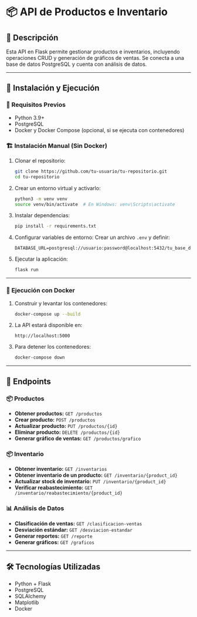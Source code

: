 # 📦 API de Productos e Inventario

## 📖 Descripción
Esta API en Flask permite gestionar productos e inventarios, incluyendo operaciones CRUD y generación de gráficos de ventas. Se conecta a una base de datos PostgreSQL y cuenta con análisis de datos.

---

## 🚀 Instalación y Ejecución

### 🔹 Requisitos Previos
- Python 3.9+
- PostgreSQL
- Docker y Docker Compose (opcional, si se ejecuta con contenedores)

### 🏗️ Instalación Manual (Sin Docker)

1. Clonar el repositorio:
   ```bash
   git clone https://github.com/tu-usuario/tu-repositorio.git
   cd tu-repositorio
   ```

2. Crear un entorno virtual y activarlo:
   ```bash
   python3 -m venv venv
   source venv/bin/activate  # En Windows: venv\Scripts\activate
   ```

3. Instalar dependencias:
   ```bash
   pip install -r requirements.txt
   ```

4. Configurar variables de entorno:
   Crear un archivo `.env` y definir:
   ```env
   DATABASE_URL=postgresql://usuario:password@localhost:5432/tu_base_de_datos
   ```

5. Ejecutar la aplicación:
   ```bash
   flask run
   ```

---

### 🐳 Ejecución con Docker

1. Construir y levantar los contenedores:
   ```bash
   docker-compose up --build
   ```

2. La API estará disponible en:
   ```
   http://localhost:5000
   ```

3. Para detener los contenedores:
   ```bash
   docker-compose down
   ```

---

## 📌 Endpoints

### 📦 Productos
- **Obtener productos:** `GET /productos`
- **Crear producto:** `POST /productos`
- **Actualizar producto:** `PUT /productos/{id}`
- **Eliminar producto:** `DELETE /productos/{id}`
- **Generar gráfico de ventas:** `GET /productos/grafico`

### 📦 Inventario
- **Obtener inventario:** `GET /inventarios`
- **Obtener inventario de un producto:** `GET /inventario/{product_id}`
- **Actualizar stock de inventario:** `PUT /inventario/{product_id}`
- **Verificar reabastecimiento:** `GET /inventario/reabastecimiento/{product_id}`

### 📊 Análisis de Datos
- **Clasificación de ventas:** `GET /clasificacion-ventas`
- **Desviación estándar:** `GET /desviacion-estandar`
- **Generar reportes:** `GET /reporte`
- **Generar gráficos:** `GET /graficos`

---

## 🛠️ Tecnologías Utilizadas
- Python + Flask
- PostgreSQL
- SQLAlchemy
- Matplotlib
- Docker